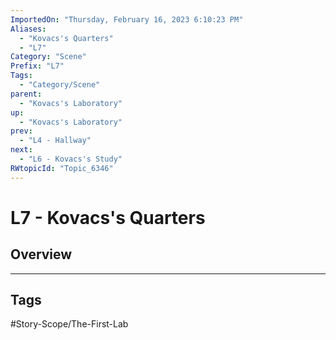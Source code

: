 ```yaml
---
ImportedOn: "Thursday, February 16, 2023 6:10:23 PM"
Aliases:
  - "Kovacs's Quarters"
  - "L7"
Category: "Scene"
Prefix: "L7"
Tags:
  - "Category/Scene"
parent:
  - "Kovacs's Laboratory"
up:
  - "Kovacs's Laboratory"
prev:
  - "L4 - Hallway"
next:
  - "L6 - Kovacs's Study"
RWtopicId: "Topic_6346"
---
```

# L7 - Kovacs's Quarters
## Overview

---
## Tags
#Story-Scope/The-First-Lab

